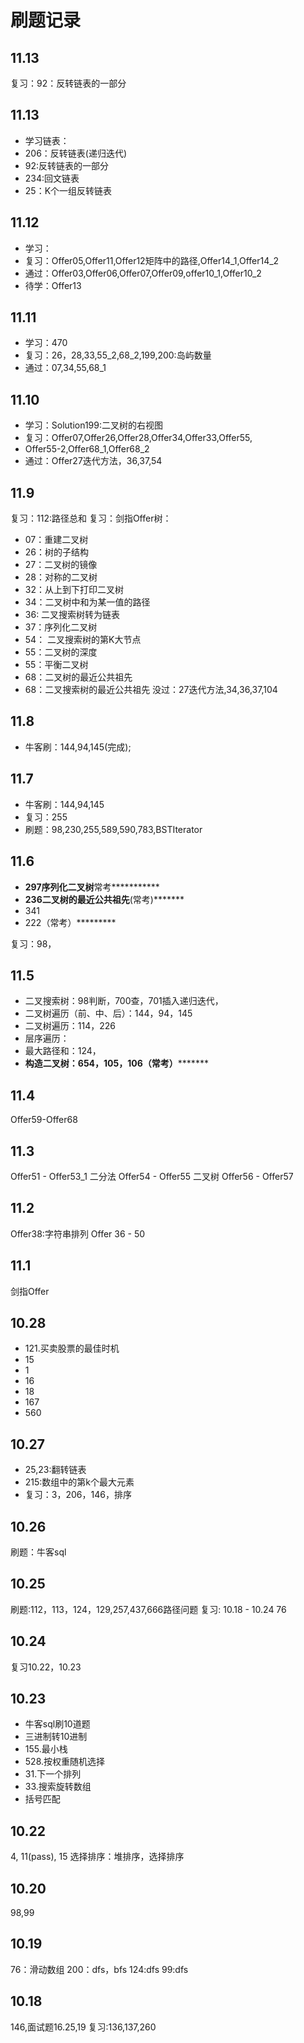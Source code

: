 # 刷题记录 
## 11.13
复习：92：反转链表的一部分
## 11.13
- 学习链表：
- 206：反转链表(递归迭代)
- 92:反转链表的一部分
- 234:回文链表
- 25：K个一组反转链表
## 11.12
- 学习：
- 复习：Offer05,Offer11,Offer12矩阵中的路径,Offer14_1,Offer14_2
- 通过：Offer03,Offer06,Offer07,Offer09,offer10_1,Offer10_2
- 待学：Offer13

## 11.11
- 学习：470
- 复习：26，28,33,55_2,68_2,199,200:岛屿数量
- 通过：07,34,55,68_1
## 11.10
- 学习：Solution199:二叉树的右视图
- 复习：Offer07,Offer26,Offer28,Offer34,Offer33,Offer55,
- Offer55-2,Offer68_1,Offer68_2
- 通过：Offer27迭代方法，36,37,54

## 11.9
复习：112:路径总和
复习：剑指Offer树：
- 07：重建二叉树
- 26：树的子结构
- 27：二叉树的镜像
- 28：对称的二叉树
- 32：从上到下打印二叉树
- 34：二叉树中和为某一值的路径
- 36: 二叉搜索树转为链表
- 37：序列化二叉树
- 54： 二叉搜索树的第K大节点
- 55：二叉树的深度
- 55：平衡二叉树
- 68：二叉树的最近公共祖先
- 68：二叉搜索树的最近公共祖先
没过：27迭代方法,34,36,37,104

## 11.8
- 牛客刷：144,94,145(完成);

## 11.7
- 牛客刷：144,94,145
- 复习：255
- 刷题：98,230,255,589,590,783,BSTIterator

## 11.6
- **297序列化二叉树**常考***********
- **236二叉树的最近公共祖先**(常考)*******
- 341
- 222（常考）*********

复习：98，

## 11.5
- 二叉搜索树：98判断，700查，701插入递归迭代，
- 二叉树遍历（前、中、后）：144，94，145
- 二叉树遍历：114，226
- 层序遍历：
- 最大路径和：124，
- **构造二叉树：654，105，106（常考）*********

## 11.4
Offer59-Offer68 

## 11.3
Offer51 - Offer53_1 二分法
Offer54 - Offer55 二叉树
Offer56 - Offer57

## 11.2
Offer38:字符串排列
Offer 36 - 50
## 11.1
剑指Offer
 
## 10.28
- 121.买卖股票的最佳时机
- 15
- 1
- 16
- 18
- 167
- 560


## 10.27
- 25,23:翻转链表
- 215:数组中的第k个最大元素
- 复习：3，206，146，排序

## 10.26
刷题：牛客sql

## 10.25
刷题:112，113，124，129,257,437,666路径问题
复习: 10.18 - 10.24
76

## 10.24
复习10.22，10.23

## 10.23
- 牛客sql刷10道题
- 三进制转10进制
- 155.最小栈
- 528.按权重随机选择
- 31.下一个排列
- 33.搜索旋转数组
- 括号匹配

## 10.22
4,
11(pass),
15
选择排序：堆排序，选择排序

## 10.20
98,99
## 10.19
76：滑动数组
200：dfs，bfs
124:dfs
99:dfs
## 10.18
146,面试题16.25,19
复习:136,137,260